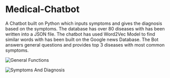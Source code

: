 # Medical-Chatbot
A Chatbot built on Python which inputs symptoms and gives the diagnosis based on the symptoms.
The database has over 80 diseases with has been written into a JSON file.
The chatbot has used Word2Vec Model to find similar words with has been built on the Google news Database.
The Bot answers general questions and provides top 3 diseases with most common symptoms.

![General Functions](https://user-images.githubusercontent.com/60283272/82465331-c792f100-9adc-11ea-8dc0-397c5d4fcf76.jpg)


![Symptoms And Diagnosis](https://user-images.githubusercontent.com/60283272/82465446-e98c7380-9adc-11ea-9a3e-48ec0eb16fd5.jpg)
